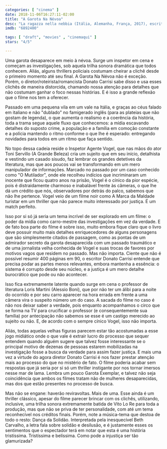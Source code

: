 ```yaml
---
categories: [ "cinema" ]
date: 2018-11-06T16:27:11-02:00
title: "A Garota Na Névoa"
desc: "La ragazza nella nebbia (Itália, Alemanha, França, 2017), escrito e dirigido por Donato Carrisi, com Toni Servillo, Alessio Boni, Lorenzo Richelmy e Jean Reno. Thriller, literatura, crime."
imdb: "6892400"

tags: [ "draft", "movies" , "cinemaqui" ]
stars: "4/5"

---
```

Uma garota desaparece em meio à névoa. Surge um inspetor em cena e começam as investigações, sob aquela trilha sonora dramática que todos conhecem. Aliás, alguns thrillers policiais costumam cheirar a clichê desde o primeiro momento até seu final. A Garota Na Névoa não é exceção. Porém, o diretor/roteirista/romancista Donato Carrisi sabe disso e usa esses clichês de maneira distorcida, chamando nossa atenção para detalhes que não costumam ganhar o foco nessas histórias. E é isso a grande reflexão que o filme nos tem a oferecer.

Passado em uma pequena vila em um vale na Itália, e graças ao céus falado em italiano e não "dublado" no famigerado inglês (para as plateias que não gostam de legenda), o que aumenta o realismo e a coerência da história, toda a trama segue aquele fluxo que conhecemos: a mídia escavando detalhes do suposto crime, a população e a família em comoção constante e a polícia mantendo o ritmo conforme o que lhe é esperado: entregando novidades para todos em um ritmo que faça sentido.

No topo dessa cadeia reside o Inspetor Agente Vogel, que nas mãos do ator Toni Servillo (A Grande Beleza) cria um sujeito que em seu início, detalhista e vestindo um casado sisudo, faz lembrar os grandes detetives da literatura, mas que aos poucos vai se transformando em um mero manipulador de informações. Marcado no passado por um caso conhecido como "O Mutilador", onde ele recolheu indícios que incriminaram um inocente que ficou quatro anos na prisão, Vogel é o cínico da pior espécie, pois é distraidamente charmoso e inabalável frente às câmeras, o que lhe dá um crédito que nós, observadores por detrás do palco, sabemos que não lhe pertence. Vogel veio de um filme noir como A Marca da Maldade turistar em um thriller que não parece muito interessado por justiça. É um match perfeito.

Isso por si só já seria um tema incrível de ser explorado em um filme: o poder da mídia como carro-mestre das investigações em vez da verdade. E de fato boa parte do filme é sobre isso, muito embora fique claro que o livro deve possuir muito mais detalhes enriquecedores de alguns personagens que são simplesmente citados de passagem, como as pontas de um admirador secreto da garota desaparecida com um passado traumático e de uma jornalista velha conhecida de Vogel e suas trocas de favores por motivos vagos que residem no passado. Mas não importa. Ciente que não é possível resumir 400 páginas em 90, o escritor Donato Carrisi entende que precisa podar as partes menos relevantes, embora mantenha a essência: o sistema é corrupto desde seu núcleo, e a justiça é um mero detalhe burocrático que pode ou não acontecer.

Isso fica extremamente latente quando surge em cena o professor de literatura Loris Martini (Alessio Boni), que por não ter um álibi para a noite do ocorrido e por seu carro aparecer na hora errada em frente a uma câmera vira o suspeito número um do caso. A sacada do filme no caso é não nos deixar saber a verdade, pois enquanto acompanhamos o circo que se forma na TV para crucificar o professor (e consequentemente sua família) por antecipação não sabemos se esse é um castigo merecido ao sujeito ou não. E, de acordo com o sempre cínico Vogel, isso não importa.

Aliás, todas aquelas velhas figuras parecem estar tão acostumadas a esse jogo midiático onde o que vale é extrair lucro do processo que sequer entendem quando alguém sugere que talvez fosse interessante se o principal motivo de dezenas de pessoas estarem mobilizadas na investigação fosse a busca da verdade para assim fazer justiça. E mais uma vez a virtude do agora diretor Donato Carrisi é nos fazer prestar atenção mais ao processo do que no mistério de fato. O filme poderia acabar sem respostas que já seria por si só um thriller instigante por nos tornar imersos nesse mar de lama. Lembra um pouco Garota Exemplar, e talvez não seja coincidência que ambos os filmes tratam não de mulheres desaparecidas, mas dos que estão presentes no processo de busca.

Mas não se engane: haverão reviravoltas. Mais de uma. Esse ainda é um thriller clássico, apesar do filme parecer brincar com os clichês, utilizando, inclusive, uma trilha sonora extremamente batida de Vito Lo Re para toda a produção, mas que não se priva de ter personalidade, com até um tema reconhecível nos créditos finais. Porém, note a música-tema que destoa de todo o resto: Dança da Solidão. Interpretada pela inesquecível Beth Carvalho, a letra fala sobre solidão e desilusão, e é justamente esses os sentimentos que o espectador terá em notar que esta é uma história tristíssima. Tristíssima e belíssima. Como pode a injustiça ser tão glamurizada?
